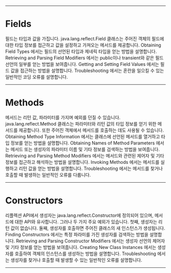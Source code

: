 ***
# Fields

필드는 타입과 값을 가집니다. java.lang.reflect.Field 클래스는 주어진 객체의 필드에 대한 타입 정보를 접근하고 값을 설정하고 가져오는 메서드를 제공합니다.
Obtaining Field Types 에서는 필드의 선언된 타입과 제네릭 타입을 얻는 방법을 설명합니다.
Retrieving and Parsing Field Modifiers 에서는 public이나 transient와 같은 필드 선언의 일부를 얻는 방법을 보여줍니다.
Getting and Setting Field Values 에서는 필드 값을 접근하는 방법을 설명합니다.
Troubleshooting 에서는 혼란을 일으킬 수 있는 일반적인 코딩 오류를 설명합니다.
***
# Methods

메서드는 리턴 값, 파라미터를 가지며 예외를 던질 수 있습니다. java.lang.reflect.Method 클래스는 파라미터와 리턴 값의 타입 정보를 얻기 위한 메서드를 제공합니다. 또한 주어진 객체에서 메서드를 호출하는 데도 사용될 수 있습니다.
Obtaining Method Type Information 에서는 클래스에 선언된 메서드를 열거하고 타입 정보를 얻는 방법을 설명합니다.
Obtaining Names of Method Parameters 에서는 메서드 또는 생성자의 파라미터 이름 및 기타 정보를 검색하는 방법을 보여줍니다.
Retrieving and Parsing Method Modifiers 에서는 메서드와 관련된 제어자 및 기타 정보를 접근하고 해석하는 방법을 설명합니다.
Invoking Methods 에서는 메서드를 실행하고 리턴 값을 얻는 방법을 설명합니다.
Troubleshooting 에서는 메서드를 찾거나 호출할 때 발생하는 일반적인 오류를 다룹니다.
***
# Constructors

리플렉션 API에서 생성자는 java.lang.reflect.Constructor에 정의되어 있으며, 메서드에 대한 API와 유사합니다. 그러나 두 가지 주요 예외가 있습니다. 첫째, 생성자는 리턴 값이 없습니다. 둘째, 생성자를 호출하면 주어진 클래스의 새 인스턴스가 생성됩니다.
Finding Constructors 에서는 특정 파라미를 가진 생성자를 검색하는 방법을 설명합니다.
Retrieving and Parsing Constructor Modifiers 에서는 생성자 선언의 제어자 및 기타 정보를 얻는 방법을 보여줍니다.
Creating New Class Instances 에서는 생성자를 호출하여 객체의 인스턴스를 생성하는 방법을 설명합니다.
Troubleshooting 에서는 생성자를 찾거나 호출할 때 발생할 수 있는 일반적인 오류를 설명합니다.
***
